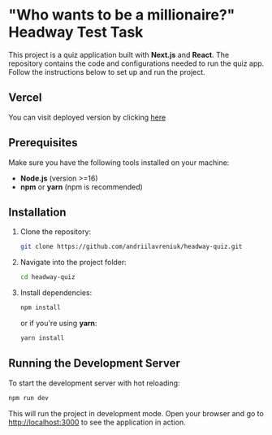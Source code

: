 # "Who wants to be a millionaire?" Headway Test Task

This project is a quiz application built with **Next.js** and **React**. The repository contains the code and configurations needed to run the quiz app. Follow the instructions below to set up and run the project.

## Vercel

You can visit deployed version by clicking [here](https://headway-quiz-il9fosu88-andriilavreniuks-projects.vercel.app/)

## Prerequisites

Make sure you have the following tools installed on your machine:

- **Node.js** (version >=16)
- **npm** or **yarn** (npm is recommended)

## Installation

1. Clone the repository:

    ```bash
    git clone https://github.com/andriilavreniuk/headway-quiz.git
    ```

2. Navigate into the project folder:

    ```bash
    cd headway-quiz
    ```

3. Install dependencies:

    ```bash
    npm install
    ```

    or if you're using **yarn**:

    ```bash
    yarn install
    ```

## Running the Development Server

To start the development server with hot reloading:

```bash
npm run dev
```

This will run the project in development mode. Open your browser and go to [http://localhost:3000](http://localhost:3000) to see the application in action.
